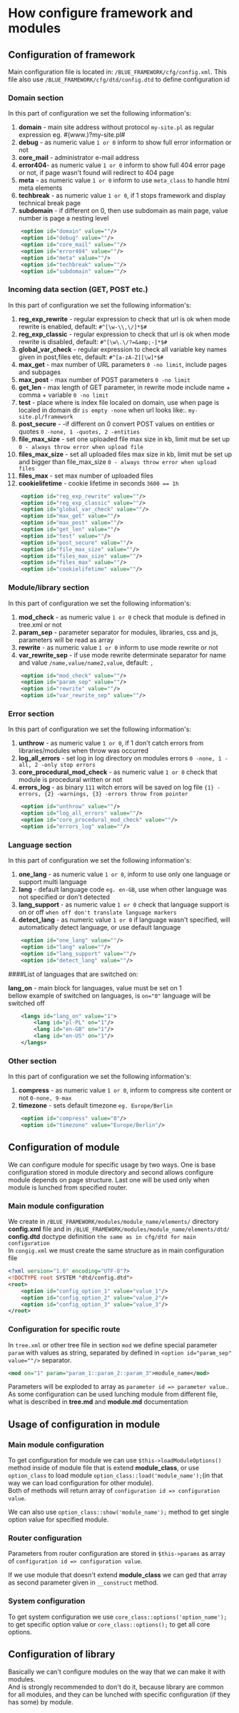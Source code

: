 How configure framework and modules
====================

Configuration of framework
--------------
Main configuration file is located in: `/BLUE_FRAMEWORK/cfg/config.xml`. This file 
also use `/BLUE_FRAMEWORK/cfg/dtd/config.dtd` to define configuration id

### Domain section
In this part of configuration we set the following information's:

1. **domain** - main site address without protocol `my-site.pl` as regular expression eg. #(www.)?my-site\.pl#
2. **debug** - as numeric value `1 or 0` inform to show full error information or not
3. **core_mail** - administrator e-mail address
4. **error404**- as numeric value `1 or 0` inform to show full 404 error page or not, if page wasn't found will redirect to 404 page
5. **meta** - as numeric value `1 or 0` inform to use `meta_class` to handle html meta elements
6. **techbreak** - as numeric value `1 or 0`, if 1 stops framework and display technical break page
7. **subdomain** - if different on 0, then use subdomain as main page, value number is page a nesting level

```xml
    <option id="domain" value=""/>  
    <option id="debug" value=""/>  
    <option id="core_mail" value=""/>  
    <option id="error404" value=""/>  
    <option id="meta" value=""/>  
    <option id="techbreak" value=""/>  
    <option id="subdomain" value=""/>  
```

### Incoming data section (GET, POST etc.)
In this part of configuration we set the following information's:

1. **reg_exp_rewrite** - regular expression to check that url is ok when mode rewrite is enabled, default: `#^[\w-\\,\/]*$#`
2. **reg_exp_classic** - regular expression to check that url is ok when mode rewrite is disabled, default: `#^[\w\.\/?=&amp;-]*$#`
3. **global_var_check** - regular expression to check all variable key names given in post,files etc, default: `#^[a-zA-Z][\w]*$#`
4. **max_get** - max number of URL parameters `0 -no limit`, include pages and subpages
5. **max_post** - max number of POST parameters `0 -no limit`
6. **get_len** - max length of GET parameter, in rewrite mode include name + comma + variable `0 -no limit`
7. **test** - place where is index file localed on domain, use when page is localed in domain dir `is empty -none` when url looks like:. `my-site.pl/framework`
8. **post_secure** - -if different on 0 convert POST values on entities or quotes `0 -none, 1 -quotes, 2 -entities`
9. **file_max_size** - set one uploaded file max size in kb, limit mut be set up `0 - always throw error when upload file`
10. **files_max_size** - set all uploaded files max size in kb, limit mut be set up and bigger than file_max_size `0 - always throw error when upload files`
11. **files_max** - set max number of uploaded files
12. **cookielifetime** - cookie lifetime in seconds `3600 == 1h`

```xml
    <option id="reg_exp_rewrite" value=""/>  
    <option id="reg_exp_classic" value=""/>  
    <option id="global_var_check" value=""/>  
    <option id="max_get" value=""/>  
    <option id="max_post" value=""/>  
    <option id="get_len" value=""/>  
    <option id="test" value=""/>  
    <option id="post_secure" value=""/>  
    <option id="file_max_size" value=""/>  
    <option id="files_max_size" value=""/>  
    <option id="files_max" value=""/>  
    <option id="cookielifetime" value=""/>  
```

### Module/library section
In this part of configuration we set the following information's:

1. **mod_check** - as numeric value `1 or 0` check that module is defined in tree.xml or not
2. **param_sep** - parameter separator for modules, libraries, css and js, parameters will be read as array
3. **rewrite** - as numeric value `1 or 0` inform to use mode rewrite or not
4. **var_rewrite_sep** - if use mode rewrite determinate separator for name and value `/name,value/name2,value`, default: `,`

```xml
    <option id="mod_check" value=""/>  
    <option id="param_sep" value=""/>  
    <option id="rewrite" value=""/>  
    <option id="var_rewrite_sep" value=""/>  
```

### Error section
In this part of configuration we set the following information's:

1. **unthrow** - as numeric value `1 or 0`, if 1 don't catch errors from libraries/modules when throw was occurred
2. **log_all_errors** - set log in log directory on modules errors `0 -none, 1 -all, 2 -only stop errors`
3. **core_procedural_mod_check** - as numeric value `1 or 0` check that module is procedural written or not
4. **errors_log** -  as binary `111` witch errors will be saved on log file `{1} -errors, {2} -warnings, {3} -errors throw from pointer`

```xml
    <option id="unthrow" value=""/>  
    <option id="log_all_errors" value=""/>  
    <option id="core_procedural_mod_check" value=""/>  
    <option id="errors_log" value=""/>  
```

### Language section
In this part of configuration we set the following information's:

1. **one_lang** - as numeric value `1 or 0`, inform to use only one language or support multi language
2. **lang** - default language code `eg. en-GB`, use when other language was not specified or don't detected
3. **lang_support** - as numeric value `1 or 0` check that language support is on or off `when off don't translate language markers`
4. **detect_lang** -  as numeric value `1 or 0` if language wasn't specified, will automatically detect language, or use default language

```xml
    <option id="one_lang" value=""/>  
    <option id="lang" value=""/>  
    <option id="lang_support" value=""/>  
    <option id="detect_lang" value=""/>  
```

####List of languages that are switched on:

**lang_on** - main block for languages, value must be set on 1  
bellow example of switched on languages, is `on="0"` language will be switched off

```xml
    <langs id="lang_on" value="1">  
        <lang id="pl-PL" on="1"/>  
        <lang id="en-GB" on="1"/>  
        <lang id="en-US" on="1"/>  
    </langs>  
```

### Other section
In this part of configuration we set the following information's:

1. **compress** - as numeric value `1 or 0`, inform to compress site content or not `0-none, 9-max`
2. **timezone** - sets default timezone `eg. Europe/Berlin`

```xml
    <option id="compress" value="0"/>
    <option id="timezone" value="Europe/Berlin"/>
```

Configuration of module
--------------
We can configure module for specific usage by two ways. One is base configuration
 stored in module directory and second allows configure module depends on page structure.
 Last one will be used only when module is lunched from specified router.
 
### Main module configuration
We create in `/BLUE_FRAMEWORK/modules/module_name/elements/` directory
 **config.xml** file and in `/BLUE_FRAMEWORK/modules/module_name/elements/dtd/`
  **config.dtd** doctype definition `the same as in cfg/dtd for main configuration`  
In `congig.xml` we must create the same structure as in main configuration file

```xml
<?xml version="1.0" encoding="UTF-8"?>
<!DOCTYPE root SYSTEM "dtd/config.dtd">
<root>
    <option id="config_option_1" value="value_1"/>
    <option id="config_option_2" value="value_2"/>
    <option id="config_option_3" value="value_3"/>
</root>
```

### Configuration for specific route
In `tree.xml` or other tree file in section `mod` we define special parameter `param`
 with values as string, separated by defined in `<option id="param_sep" value=""/>`
 separator.

```xml
<mod on="1" param="param_1::param_2::param_3">module_name</mod>
```

Parameters will be exploded to array as `parameter id => parameter value`..
As some configuration can be used lunching module from different file, what is
 described in **tree.md** and **module.md** documentation
 
Usage of configuration in module
--------------
### Main module configuration
To get configuration for module we can use `$this->loadModuleOptions()` method
 inside of module file that is extend **module_class**, or use `option_class` to
 load module `option_class::load('module_name');`(in that way we can load
 configuration for other module).  
Both of methods will return array of `configuration id => configuration value`.

We can also use `option_class::show('module_name');` method to get single option
 value for specified module.

### Router configuration
Parameters from router configuration are stored in `$this->params` as array of
 `configuration id => configuration value`.
 
If we use module that doesn't extend **module_class** we can ged that array as 
second parameter given in `__construct` method.

### System configuration
To get system configuration we use `core_class::options('option_name');` to get 
specific option value or `core_class::options();` to get all core options.

Configuration of library
--------------
Basically we can't configure modules on the way that we can make it with modules.  
And is strongly recommended to don't do it, because library are common for all modules,
 and they can be lunched with specific configuration (if they has some) by module.
